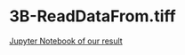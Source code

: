 # 3B-ReadDataFrom.tiff

[Jupyter Notebook of our result](https://github.com/42-HackKosice/3B-ReadDataFrom.tiff/blob/main/EllipseFitting.ipynb)
